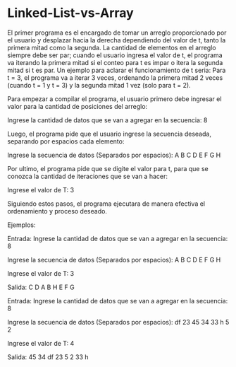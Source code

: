 # Linked-List-vs-Array

El primer programa es el encargado de tomar un arreglo proporcionado por el usuario y desplazar hacia la derecha dependiendo del valor de t, tanto la primera mitad como la segunda. La cantidad de elementos en el arreglo siempre debe ser par; cuando el usuario ingresa el valor de t, el programa va iterando la primera mitad si el conteo para t es impar o itera la segunda mitad si t es par. Un ejemplo para aclarar el funcionamiento de t seria: Para t = 3, el programa va a iterar 3 veces, ordenando la primera mitad 2 veces (cuando t = 1 y t = 3) y la segunda mitad 1 vez (solo para t = 2).

Para empezar a compilar el programa, el usuario primero debe ingresar el valor para la cantidad de posiciones del arreglo:

Ingrese la cantidad de datos que se van a agregar en la secuencia: 
8

Luego, el programa pide que el usuario ingrese la secuencia deseada, separando por espacios cada elemento:

Ingrese la secuencia de datos (Separados por espacios): 
A B C D E F G H

Por ultimo, el programa pide que se digite el valor para t, para que se conozca la cantidad de iteraciones que se van a hacer:

Ingrese el valor de T: 
3

Siguiendo estos pasos, el programa ejecutara de manera efectiva el ordenamiento y proceso deseado.


Ejemplos:

Entrada:
Ingrese la cantidad de datos que se van a agregar en la secuencia: 
8

Ingrese la secuencia de datos (Separados por espacios): 
A B C D E F G H

Ingrese el valor de T: 
3

Salida:
C D A B H E F G


Entrada:
Ingrese la cantidad de datos que se van a agregar en la secuencia: 
8

Ingrese la secuencia de datos (Separados por espacios): 
df 23 45 34 33 h 5 2

Ingrese el valor de T: 
4

Salida:
45 34 df 23 5 2 33 h
